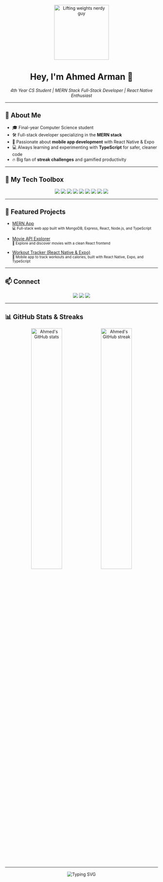 <p align="center">
  <img src="https://media.giphy.com/media/13FrpeVH09Zrb2/giphy.gif" width="180" alt="Lifting weights nerdy guy"/>
</p>

<h1 align="center">Hey, I'm Ahmed Arman 👋</h1>
<p align="center">
  <em>4th Year CS Student | MERN Stack Full-Stack Developer | React Native Enthusiast</em>
</p>

---

## 🚀 About Me

- 🎓 Final-year Computer Science student  
- 🛠️ Full-stack developer specializing in the **MERN stack**  
- 📱 Passionate about **mobile app development** with React Native & Expo  
- 💻 Always learning and experimenting with **TypeScript** for safer, cleaner code  
- 🔥 Big fan of **streak challenges** and gamified productivity  

---

## 🧰 My Tech Toolbox

<p align="center">
  <img src="https://img.shields.io/badge/Stack-MERN-green?style=for-the-badge&logo=mongodb&logoColor=white" />
  <img src="https://img.shields.io/badge/JavaScript-F7DF1E?style=for-the-badge&logo=javascript&logoColor=black" />
  <img src="https://img.shields.io/badge/TypeScript-3178C6?style=for-the-badge&logo=typescript&logoColor=white" />
  <img src="https://img.shields.io/badge/React-61DAFB?style=for-the-badge&logo=react&logoColor=black" />
  <img src="https://img.shields.io/badge/React%20Native-61DAFB?style=for-the-badge&logo=react&logoColor=black" />
  <img src="https://img.shields.io/badge/Expo-1B1F23?style=for-the-badge&logo=expo&logoColor=white" />
  <img src="https://img.shields.io/badge/Node.js-339933?style=for-the-badge&logo=node.js&logoColor=white" />
  <img src="https://img.shields.io/badge/Express.js-404D59?style=for-the-badge" />
  <img src="https://img.shields.io/badge/MongoDB-4EA94B?style=for-the-badge&logo=mongodb&logoColor=white" />
</p>

---

## 📌 Featured Projects

- [MERN App](https://github.com/med-afk7/mern-app)  
  <sup>💻 Full-stack web app built with MongoDB, Express, React, Node.js, and TypeScript</sup>

- [Movie API Explorer](https://github.com/med-afk7/movie-api-calling)  
  <sup>🍿 Explore and discover movies with a clean React frontend</sup>

- [Workout Tracker (React Native & Expo)](https://github.com/med-afk7/workout-tracker)  
  <sup>📱 Mobile app to track workouts and calories, built with React Native, Expo, and TypeScript</sup>

---

## 📫 Connect

<p align="center">
  <a href="mailto:ahmedwaleedarman7@gmail.com"><img src="https://img.shields.io/badge/Email-D14836?style=flat&logo=gmail&logoColor=white"/></a>
  <a href="https://www.linkedin.com/in/yourlinkedin/" target="_blank"><img src="https://img.shields.io/badge/LinkedIn-0A66C2?style=flat&logo=linkedin&logoColor=white"/></a>
  <a href="https://github.com/med-afk7" target="_blank"><img src="https://img.shields.io/badge/GitHub-181717?style=flat&logo=github&logoColor=white"/></a>
</p>

---

## 📊 GitHub Stats & Streaks

<p align="center">
  <img src="https://github-readme-stats.vercel.app/api?username=med-afk7&show_icons=true&theme=tokyonight&hide_border=true" alt="Ahmed's GitHub stats" width="45%" />
  <img src="https://github-readme-streak-stats.herokuapp.com/?user=med-afk7&theme=tokyonight&hide_border=true" alt="Ahmed's GitHub streak" width="45%" />
</p>

---

<p align="center">
  <img src="https://readme-typing-svg.demolab.com?font=Fira+Code&duration=2500&pause=1000&color=13C2F8&center=true&vCenter=true&width=435&lines=Code+Hard%2C+Lift+Harder!+💪🤓;Building+something+awesome...;Let's+connect+and+collaborate!+🚀" alt="Typing SVG" />
</p>
